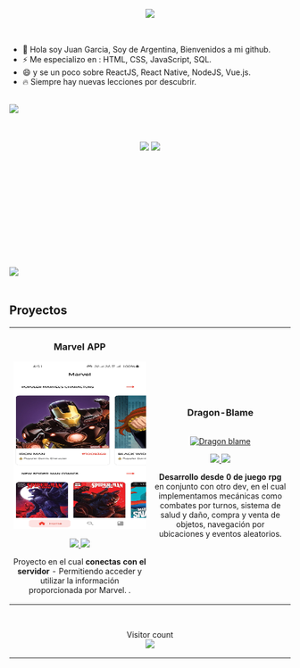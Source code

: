<p align="center">
  <img style="width:8rem; height:auto" src="https://cdn.dribbble.com/users/1787323/screenshots/10091971/media/d43c019bfeff34be8816481e843ea8c1.png"/>
</p>


<br/>

- 🌱 Hola soy Juan Garcia, Soy de Argentina, Bienvenidos a mi github.
- ⚡ Me especializo en : HTML, CSS, JavaScript, SQL.
- 😄 y se un poco sobre ReactJS, React Native, NodeJS, Vue.js.
- 🔥 Siempre hay nuevas lecciones por descubrir.

<br/>
<a href="https://www.youtube.com/watch?v=dQw4w9WgXcQ"><img src="https://user-images.githubusercontent.com/73097560/115834477-dbab4500-a447-11eb-908a-139a6edaec5c.gif"></a>
<br/>
<br/>
<br/>

<p align="center" style="height: 180px;">
    <img style="height:10rem" src="https://github-readme-stats.vercel.app/api?username=Juanmd14&bg_color=30,e96443,904e95&title_color=fff&text_color=fff&show_icons=true&theme=radical" />
    <img style="height:10rem;" src="https://github-readme-streak-stats.herokuapp.com/?user=Juanmd14&theme=radical&show_icons=true&border=e4e2e2" />
</p>
<br/>

<a href="https://www.youtube.com/watch?v=dQw4w9WgXcQ"><img src="https://user-images.githubusercontent.com/73097560/115834477-dbab4500-a447-11eb-908a-139a6edaec5c.gif"></a>
<br/>
<br/>
## Proyectos
<table>
<tr>
<td width="50%">
<h3 align="center">Marvel APP</h3>
<div align="center">
<a href="https://github.com/Juanmd14/Marvel-Api" target="_blank"><img src="https://github.com/Dineshkumar2001/Marvel-Flutter-Application/raw/master/screenshots/Screenshot_20210607-165128.jpg" width="400" height="300" alt="Marvel api"></a>
<p>
<a href="https://github.com/Juanmd14/Marvel-Api" target="_blank">
<img src="https://img.shields.io/badge/CÓDIGO-ff9?style=for-the-badge&logo=github&logoColor=black">
</a>
<a href="https://juanmd14.github.io/Marvel-Api/" target="_blank">
    <img src="https://img.shields.io/badge/-Api-black?style=for-the-badge&color=ffffff">
</a>
</p>
<p>Proyecto en el cual<strong> conectas con el servidor</strong> - Permitiendo acceder y utilizar la información proporcionada por Marvel. .</p>
</div>
                                                                                      
</td>

<td width="50%">
               <br>
<h3 align="center">Dragon-Blame</h3>
<div align="center">                
    <br>
<a href="https://github.com/Juanmd14/Dragon-Blame" target="_blank"><img src="https://i.imgur.com/4T7FGGS.jpg" width="400" alt="Dragon blame"></a>
<br>
<p>
<a href="https://github.com/Juanmd14/Dragon-Blame" target="_blank">
<img src="https://img.shields.io/badge/C%C3%93DIGO-80ffaa?style=for-the-badge&logo=github&logoColor=black">
</a>
<a href="https://juanmd14.github.io/Dragon-Blame/" target="_blank">
<img src="https://img.shields.io/badge/-Game-black?style=for-the-badge&color=ffffff">
</a>
</p>
</p><strong>Desarrollo desde 0 de juego rpg</strong> en conjunto con otro dev, en el cual implementamos mecánicas como combates por turnos, sistema de salud y daño, compra y venta de objetos, navegación por ubicaciones y eventos aleatorios.</p>
</div>                                                             
</table>                                                                                 
</div>
<br>


<p align="center"> 
  <div align="center">Visitor count</div>
  <div align="center">
    <img src="https://profile-counter.glitch.me/Juanmd14/count.svg"/>
  </div> 
</p>

------
